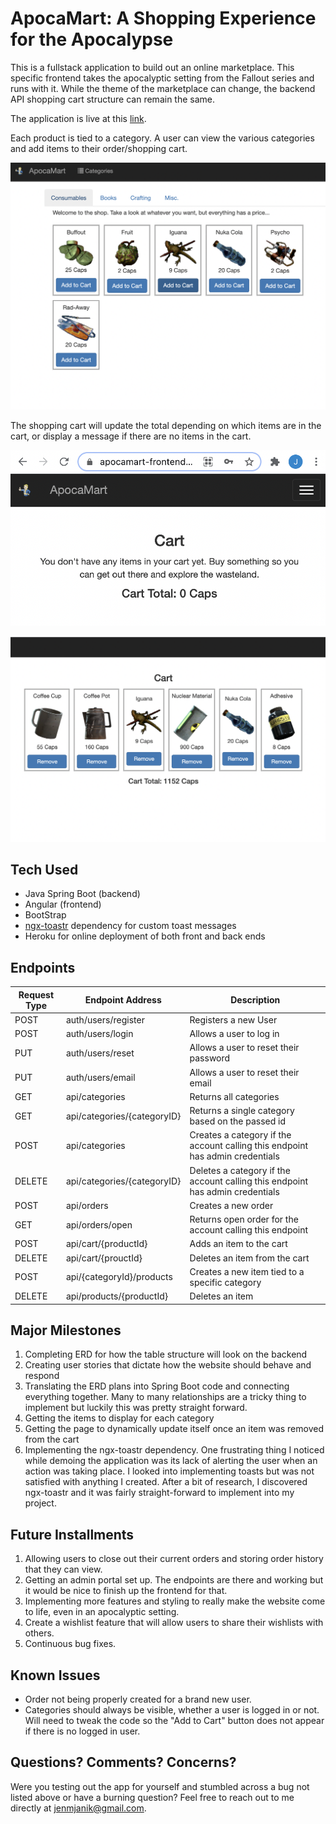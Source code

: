 # ApocaMart: A Shopping Experience for the Apocalypse
This is a fullstack application to build out an online marketplace. This specific frontend takes the apocalyptic setting from the Fallout series and runs with it. While the theme of the marketplace can change, the backend API shopping cart structure can remain the same. 

The application is live at this [link](https://apocamart-frontend.herokuapp.com/).

Each product is tied to a category. A user can view the various categories and add items to their order/shopping cart. 

![Categories](planning/categories.png)

The shopping cart will update the total depending on which items are in the cart, or display a message if there are no items in the cart.

![Empty Cart](planning/empty-cart.png)

![Full Cart](planning/full-cart.png)

## Tech Used
- Java Spring Boot (backend)
- Angular (frontend)
- BootStrap
- [ngx-toastr](https://www.npmjs.com/package/ngx-toastr#individual-options) dependency for custom toast messages
- Heroku for online deployment of both front and back ends

## Endpoints
Request Type | Endpoint Address | Description
------------ | ---------------- | -----------
POST | auth/users/register | Registers a new User
POST | auth/users/login | Allows a user to log in
PUT | auth/users/reset | Allows a user to reset their password
PUT | auth/users/email | Allows a user to reset their email
GET | api/categories | Returns all categories
GET | api/categories/{categoryID} | Returns a single category based on the passed id
POST | api/categories | Creates a category if the account calling this endpoint has admin credentials
DELETE | api/categories/{categoryID} | Deletes a category if the account calling this endpoint has admin credentials
POST | api/orders | Creates a new order
GET | api/orders/open | Returns open order for the account calling this endpoint
POST | api/cart/{productId} | Adds an item to the cart
DELETE | api/cart/{prouctId} | Deletes an item from the cart
POST | api/{categoryId}/products | Creates a new item tied to a specific category
DELETE | api/products/{productId} | Deletes an item

## Major Milestones
1. Completing ERD for how the table structure will look on the backend
2. Creating user stories that dictate how the website should behave and respond
3. Translating the ERD plans into Spring Boot code and connecting everything together. Many to many relationships are a tricky thing to implement but luckily this was pretty straight forward. 
4. Getting the items to display for each category
5. Getting the page to dynamically update itself once an item was removed from the cart
6. Implementing the ngx-toastr dependency. One frustrating thing I noticed while demoing the application was its lack of alerting the user when an action was taking place. I looked into implementing toasts but was not satisfied with anything I created. After a bit of research, I discovered ngx-toastr and it was fairly straight-forward to implement into my project.

## Future Installments
1. Allowing users to close out their current orders and storing order history that they can view.
2. Getting an admin portal set up. The endpoints are there and working but it would be nice to finish up the frontend for that.
3. Implementing more features and styling to really make the website come to life, even in an apocalyptic setting. 
4. Create a wishlist feature that will allow users to share their wishlists with others.
5. Continuous bug fixes.

## Known Issues
- Order not being properly created for a brand new user.
- Categories should always be visible, whether a user is logged in or not. Will need to tweak the code so the "Add to Cart" button does not appear if there is no logged in user.

## Questions? Comments? Concerns?
Were you testing out the app for yourself and stumbled across a bug not listed above or have a burning question? Feel free to reach out to me directly at jenmjanik@gmail.com.
